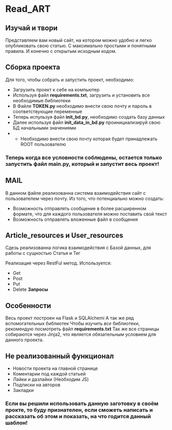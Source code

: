 #  Read_ART
## Изучай и твори
Представляем вам новый сайт, на котором можно удобно и легко опубликовать свою статью.
С максимально простыми и понятными правила.
И конечно с открытым исходным кодом.

## Сборка проекта
Для того, чтобы собрать и запустить проект, необходимо:
- Загрузить проект к себе на компьютер
- Используя файл **requirements.txt**, загрузить и установить все необходимые библиотеки
- В Файле **TOKEN.py** необходимо внести свою почту и пароль в соответствующие переменные
- Теперь испульзуя файл **init_bd.py**, необходимо создать базу данных
- Далее используя файл **init_data_in_bd.py** проинициализируй свою БД начальными значениями
- - Необходимо внести свою почту которая будет принадлежать ROOT пользователю
### Теперь когда все условности соблюдены, остается только запустить файл **main.py**, который и запустит весь проект!

## MAIL
В данном файле реализованна система взаимодействия сайт с пользователем через почту.
Из того, что потенциально можно создать:
- Возможность отправлять сообщение в более расширенном формате, что для каждого пользователя можно поставить свой текст
- Возможность отправлять вложенные файл в сообщения

## Article_resources и User_resources
Сдезь реализованна логика взаимодействия с Базой данных, для работы с сущностью Статья и Тег

Реализация через RestFul метод. 
Используется:
- Get
- Post
- Put
- Delete
**Запросы**

## Особенности
Весь проект построен на Flask и SQLAlchemi
А так же ряд вспомогательных библиотек
Чтобы изучить *все* библиотеки, рекомендую посмотреть файл **requirements.txt**
Так же все страницы собираются через Jinja2, что является обязательным условием для данного проекта.

## Не реализованный функционал
- Новости проекта на главной странице
- Коментарии под каждой статьей
- Лайки и дазлайки (Необходим JS)
- Подписки на авторов
- Закладки
 
### Если вы решили использовать данную заготовку в своём прокте, то буду признателен, если сможеть написать и рассказать об этом и показать, на что годится данный шаблон!